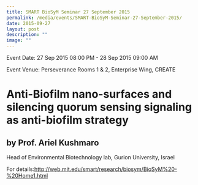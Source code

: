 ```yaml
---
title: SMART BioSyM Seminar 27 September 2015
permalink: /media/events/SMART-BioSyM-Seminar-27-September-2015/
date: 2015-09-27
layout: post
description: ""
image: ""
---
```

Event Date: 27 Sep 2015 08:00 PM - 28 Sep 2015 09:00 AM

Event Venue: Perseverance Rooms 1 & 2, Enterprise Wing, CREATE

Anti-Biofilm nano-surfaces and silencing quorum sensing signaling as anti-biofilm strategy
==========================================================================================

by Prof. Ariel Kushmaro
-----------------------

Head of Environmental Biotechnology lab, Gurion University, Israel

For details:http://web.mit.edu/smart/research/biosym/BioSyM%20-%20Home1.html
